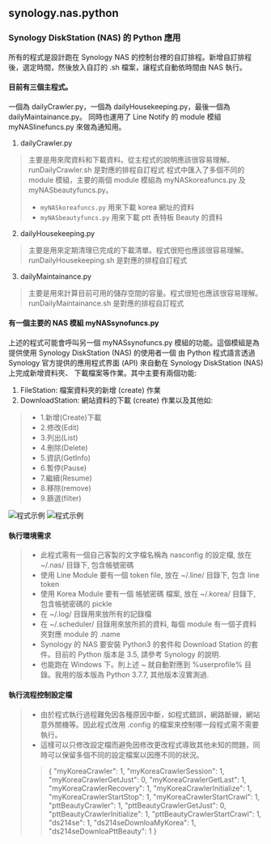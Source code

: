 ## synology.nas.python
### Synology DiskStation (NAS) 的 Python 應用
 
 所有的程式是設計跑在 Synology NAS 的控制台裡的自訂排程。新增自訂排程後，選定時間，然後放入自訂的 .sh 檔案，讓程式自動依時間由 NAS 執行。
 
#### 目前有三個主程式。
 一個為 dailyCrawler.py，一個為 dailyHousekeeping.py，最後一個為 dailyMaintainance.py。
 同時也運用了 Line Notify 的 module 模組 myNASlinefuncs.py 來做為通知用。
 
1. dailyCrawler.py
  > 主要是用來爬資料和下載資料。從主程式的說明應該很容易理解。runDailyCrawler.sh 是對應的排程自訂程式 
  > 程式中匯入了多個不同的 module 模組，主要的兩個 module 模組為 myNASkoreafuncs.py 及 myNASbeautyfuncs.py。
>-  `myNASkoreafuncs.py`
>     用來下載 korea 網址的資料
>-  `myNASbeautyfuncs.py` 
>     用來下載 ptt 表特板 Beauty 的資料
2. dailyHousekeeping.py
  > 主要是用來定期清理已完成的下載清單。程式很短也應該很容易理解。runDailyHousekeeping.sh 是對應的排程自訂程式
3. dailyMaintainance.py 
  >  主要是用來計算目前可用的儲存空間的容量。程式很短也應該很容易理解。runDailyMaintainance.sh 是對應的排程自訂程式

#### 有一個主要的 NAS 模組 myNASsynofuncs.py
 上述的程式可能會呼叫另一個 myNASsynofuncs.py 模組的功能。這個模組是為提供使用 Synology DiskStation (NAS) 的使用者一個
 由 Python 程式語言透過 Synology 官方提供的應用程式界面 (API) 來自動在 Synology DiskStation (NAS) 上完成新增資料夾、
 下載檔案等作業。其中主要有兩個功能:
 
1. FileStation: 檔案資料夾的新增 (create) 作業 
2. DownloadStation: 網站資料的下載 (create) 作業以及其他如:
>-  1.新增(Create)下載
>-  2.修改(Edit)
>-  3.列出(List)
>-  4.刪除(Delete)
>-  5.資訊(GetInfo)
>-  6.暫停(Pause)
>-  7.繼續(Resume)
>-  8.移除(remove)
>-  9.篩選(filter)

![程式示例](https://github.com/spectreConstantine/synology.nas.python/blob/master/2020-06-16_234131.png)
![程式示例](https://github.com/spectreConstantine/synology.nas.python/blob/master/2020-05-02_032250.png)

#### 執行環境需求 

>- 此程式需有一個自己客製的文字檔名稱為 nasconfig 的設定檔, 放在 ~/.nas/ 目錄下, 包含帳號密碼  
>- 使用 Line Module 要有一個 token file, 放在 ~/.line/ 目錄下, 包含 line token
>- 使用 Korea Module 要有一個 帳號密碼 檔案, 放在 ~/.korea/ 目錄下, 包含帳號密碼的 pickle
>- 在 ~/.log/ 目錄用來放所有的記錄檔
>- 在 ~/.scheduler/ 目錄用來放所抓的資料, 每個 module 有一個子資料夾對應 module 的 .name
>- Synology 的 NAS 要安裝 Python3 的套件和 Download Station 的套件。目前的 Python 版本是 3.5, 請參考 Synology 的說明.
>- 也能跑在 Windows 下。則上述 ~ 就自動對應到 %userprofile% 目錄。我用的版本版為 Python 3.7.7, 其他版本沒實測過.

#### 執行流程控制設定檔

>- 由於程式執行過程難免因各種原因中斷，如程式錯誤，網路斷線，網站意外關機等。因此程式改用 .config 的檔案來控制哪一段程式需不需要執行。
>- 這樣可以只修改設定檔而避免因修改更改程式導致其他未知的問題，同時可以保留多個不同的設定檔案以因應不同的狀況。
>> { 
>>   "myKoreaCrawler": 1, 
>>   "myKoreaCrawlerSession": 1, 
>>   "myKoreaCrawlerGetJust": 0,
>>   "myKoreaCrawlerGetLast": 1, 
>>   "myKoreaCrawlerRecovery": 1,
>>   "myKoreaCrawlerInitialize": 1,
>>   "myKoreaCrawlerStartStop": 1,
>>   "myKoreaCrawlerStartCrawl": 1,  
>>   "pttBeautyCrawler": 1, 
>>   "pttBeautyCrawlerGetJust": 0,
>>   "pttBeautyCrawlerInitialize": 1,
>>   "pttBeautyCrawlerStartCrawl": 1,      
>>   "ds214se": 1, 
>>   "ds214seDownloaMyKorea": 1, 
>>   "ds214seDownloaPttBeauty": 1
>> }        
